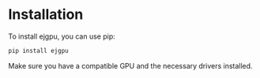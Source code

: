 # Installation

To install ejgpu, you can use pip:

```bash
pip install ejgpu
```

Make sure you have a compatible GPU and the necessary drivers installed.
